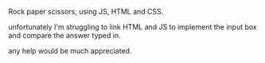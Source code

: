 Rock paper scissors, using JS, HTML and CSS.

unfortunately I'm struggling to link HTML and JS to implement the input box and compare the answer typed in.

any help would be much appreciated.